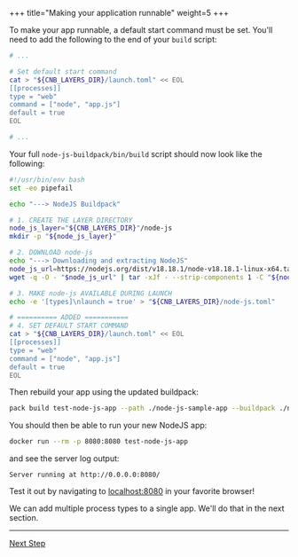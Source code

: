 +++
title="Making your application runnable"
weight=5
+++

<!-- test:suite=create-buildpack;weight=5 -->

To make your app runnable, a default start command must be set. You'll need to add the following to the end of your `build` script:

<!-- file=node-js-buildpack/bin/build data-target=append -->
```bash
# ...

# Set default start command
cat > "${CNB_LAYERS_DIR}/launch.toml" << EOL
[[processes]]
type = "web"
command = ["node", "app.js"]
default = true
EOL

# ...
```

Your full `node-js-buildpack/bin/build`<!--+"{{open}}"+--> script should now look like the following:

<!-- test:file=node-js-buildpack/bin/build -->
```bash
#!/usr/bin/env bash
set -eo pipefail

echo "---> NodeJS Buildpack"

# 1. CREATE THE LAYER DIRECTORY
node_js_layer="${CNB_LAYERS_DIR}"/node-js
mkdir -p "${node_js_layer}"

# 2. DOWNLOAD node-js
echo "---> Downloading and extracting NodeJS"
node_js_url=https://nodejs.org/dist/v18.18.1/node-v18.18.1-linux-x64.tar.xz
wget -q -O - "$node_js_url" | tar -xJf - --strip-components 1 -C "${node_js_layer}"

# 3. MAKE node-js AVAILABLE DURING LAUNCH
echo -e '[types]\nlaunch = true' > "${CNB_LAYERS_DIR}/node-js.toml"

# ========== ADDED ===========
# 4. SET DEFAULT START COMMAND
cat > "${CNB_LAYERS_DIR}/launch.toml" << EOL
[[processes]]
type = "web"
command = ["node", "app.js"]
default = true
EOL
```

Then rebuild your app using the updated buildpack:

<!-- test:exec -->
```bash
pack build test-node-js-app --path ./node-js-sample-app --buildpack ./node-js-buildpack
```
<!--+- "{{execute}}"+-->

You should then be able to run your new NodeJS app:

```bash
docker run --rm -p 8080:8080 test-node-js-app
```
<!--+- "{{execute}}"+-->

and see the server log output:

```text
Server running at http://0.0.0.0:8080/
```

Test it out by navigating to [localhost:8080](http://localhost:8080) in your favorite browser!

We can add multiple process types to a single app. We'll do that in the next section.

<!--+if false+-->
---

<a href="/docs/for-buildpack-authors/tutorials/basic-buildpack/06_caching" class="button bg-pink">Next Step</a>
<!--+end+-->